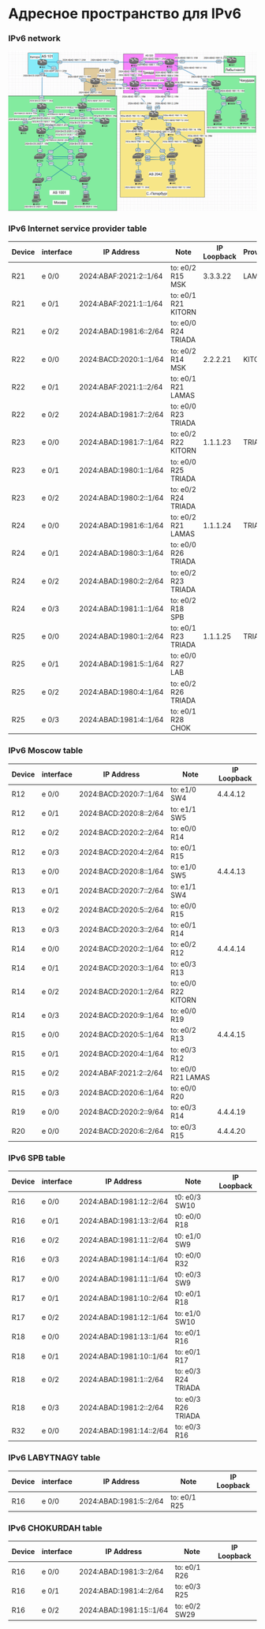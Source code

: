 # Адресное пространство для IPv6
### IPv6 network  
![alt-текст](https://github.com/stanlaz/otus_network_engineer/blob/main/Лабораторные%20работы/Network%20design/IPv6/IPv6_Topology.png)  
### IPv6 Internet service provider table  
Device | interface | IP Address            | Note              |IP Loopback|	Provider    |  
-------|-----------|-----------------------|-------------------|-----------|----------------|  
R21    | e 0/0     |2024:ABAF:2021:2::1/64 |to: e0/2 R15 MSK   |3.3.3.22   |LAMAS           |   
R21    | e 0/1     |2024:ABAF:2021:1::1/64 |to: e0/1 R21 KITORN|           |                |
R21    | e 0/2     |2024:ABAD:1981:6::2/64 |to: e0/0 R24 TRIADA|           |                |
R22    | e 0/0     |2024:BACD:2020:1::1/64 |to: e0/2 R14 MSK   |2.2.2.21   |KITORN          |
R22    | e 0/1     |2024:ABAF:2021:1::2/64 |to: e0/1 R21 LAMAS |           |                |
R22    | e 0/2     |2024:ABAD:1981:7::2/64 |to: e0/0 R23 TRIADA|           |                |
R23    | e 0/0     |2024:ABAD:1981:7::1/64 |to: e0/2 R22 KITORN|1.1.1.23   |TRIADA          |
R23    | e 0/1     |2024:ABAD:1980:1::1/64 |to: e0/0 R25 TRIADA|           |                |
R23    | e 0/2     |2024:ABAD:1980:2::1/64 |to: e0/2 R24 TRIADA|           |                |
R24    | e 0/0     |2024:ABAD:1981:6::1/64 |to: e0/2 R21 LAMAS |1.1.1.24   |TRIADA          |
R24    | e 0/1     |2024:ABAD:1980:3::1/64 |to: e0/0 R26 TRIADA|           |                |
R24    | e 0/2     |2024:ABAD:1980:2::2/64 |to: e0/2 R23 TRIADA|           |                |
R24    | e 0/3     |2024:ABAD:1981:1::1/64 |to: e0/2 R18 SPB   |           |                |
R25    | e 0/0     |2024:ABAD:1980:1::2/64 |to: e0/1 R23 TRIADA|1.1.1.25   |TRIADA          |
R25    | e 0/1     |2024:ABAD:1981:5::1/64 |to: e0/0 R27 LAB   |           |                |
R25    | e 0/2     |2024:ABAD:1980:4::1/64 |to: e0/2 R26 TRIADA|           |                |
R25    | e 0/3     |2024:ABAD:1981:4::1/64 |to: e0/1 R28 CHOK  |           |                |

### IPv6 Moscow table  
Device | interface | IP Address            | Note              |IP Loopback|  
-------|-----------|-----------------------|-------------------|-----------|  
R12    | e 0/0     |2024:BACD:2020:7::1/64 |to: e1/0 SW4       |4.4.4.12   |   
R12    | e 0/1     |2024:BACD:2020:8::2/64 |to: e1/1 SW5       |           |
R12    | e 0/2     |2024:BACD:2020:2::2/64 |to: e0/0 R14       |           |
R12    | e 0/3     |2024:BACD:2020:4::2/64 |to: e0/1 R15       |           |
R13    | e 0/0     |2024:BACD:2020:8::1/64 |to: e1/0 SW5       |4.4.4.13   |
R13    | e 0/1     |2024:BACD:2020:7::2/64 |to: e1/1 SW4       |           |
R13    | e 0/2     |2024:BACD:2020:5::2/64 |to: e0/0 R15       |           |
R13    | e 0/3     |2024:BACD:2020:3::2/64 |to: e0/1 R14       |           |
R14    | e 0/0     |2024:BACD:2020:2::1/64 |to: e0/2 R12       |4.4.4.14   |
R14    | e 0/1     |2024:BACD:2020:3::1/64 |to: e0/3 R13       |           |
R14    | e 0/2     |2024:BACD:2020:1::2/64 |to: e0/0 R22 KITORN|           |
R14    | e 0/3     |2024:BACD:2020:9::1/64 |to: e0/0 R19       |           |
R15    | e 0/0     |2024:BACD:2020:5::1/64 |to: e0/2 R13       |4.4.4.15   |
R15    | e 0/1     |2024:BACD:2020:4::1/64 |to: e0/3 R12       |           |
R15    | e 0/2     |2024:ABAF:2021:2::2/64 |to: e0/0 R21 LAMAS |           |
R15    | e 0/3     |2024:BACD:2020:6::1/64 |to: e0/0 R20       |           |
R19    | e 0/0     |2024:BACD:2020:2::9/64 |to: e0/3 R14       |4.4.4.19   |
R20    | e 0/0     |2024:BACD:2020:6::2/64 |to: e0/3 R15       |4.4.4.20   |  

### IPv6 SPB table  
Device | interface | IP Address            | Note              |IP Loopback|  
-------|-----------|-----------------------|-------------------|-----------|  
R16    | e 0/0     |2024:ABAD:1981:12::2/64|t0: e0/3 SW10      |           |  
R16    | e 0/1     |2024:ABAD:1981:13::2/64|t0: e0/0 R18       |           |  
R16    | e 0/2     |2024:ABAD:1981:11::2/64|t0: e1/0 SW9       |           |  
R16    | e 0/3     |2024:ABAD:1981:14::1/64|t0: e0/0 R32       |           |  
R17    | e 0/0     |2024:ABAD:1981:11::1/64|t0: e0/3 SW9       |           |  
R17    | e 0/1     |2024:ABAD:1981:10::2/64|t0: e0/1 R18       |           |  
R17    | e 0/2     |2024:ABAD:1981:12::1/64|to: e1/0 SW10      |           |  
R18    | e 0/0     |2024:ABAD:1981:13::1/64|to: e0/1 R16       |           |  
R18    | e 0/1     |2024:ABAD:1981:10::1/64|to: e0/1 R17       |           |  
R18    | e 0/2     |2024:ABAD:1981:1::2/64 |to: e0/3 R24 TRIADA|           |  
R18    | e 0/3     |2024:ABAD:1981:2::2/64 |to: e0/3 R26 TRIADA|           |  
R32    | e 0/0     |2024:ABAD:1981:14::2/64|to: e0/3 R16       |           |  

### IPv6 LABYTNAGY table  
Device | interface | IP Address            | Note              |IP Loopback|  
-------|-----------|-----------------------|-------------------|-----------|  
R16    | e 0/0     |2024:ABAD:1981:5::2/64 |to: e0/1 R25       |           |   

### IPv6 CHOKURDAH table  
Device | interface | IP Address            | Note              |IP Loopback|  
-------|-----------|-----------------------|-------------------|-----------|  
R16    | e 0/0     |2024:ABAD:1981:3::2/64 |to: e0/1 R26       |           |  
R16    | e 0/1     |2024:ABAD:1981:4::2/64 |to: e0/3 R25       |           |  
R16    | e 0/2     |2024:ABAD:1981:15::1/64|to: e0/2 SW29      |           |  





  

